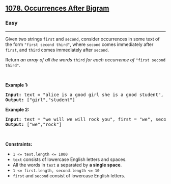 <h2><a href="https://leetcode.com/problems/occurrences-after-bigram/"><brtsckft>1078</brtsckft>. <brtsckft>Occurrences After Bigram</brtsckft></a></h2><h3>Easy</h3><hr><div><p><brtsckft>Given two strings </brtsckft><code><brtsckft>first</brtsckft></code><brtsckft> and </brtsckft><code><brtsckft>second</brtsckft></code><brtsckft>, consider occurrences in some text of the form </brtsckft><code><brtsckft>"first second third"</brtsckft></code><brtsckft>, where </brtsckft><code><brtsckft>second</brtsckft></code><brtsckft> comes immediately after </brtsckft><code><brtsckft>first</brtsckft></code><brtsckft>, and </brtsckft><code><brtsckft>third</brtsckft></code><brtsckft> comes immediately after </brtsckft><code><brtsckft>second</brtsckft></code>.</p>

<p><brtsckft>Return </brtsckft><em><brtsckft>an array of all the words</brtsckft></em> <code><brtsckft>third</brtsckft></code> <em><brtsckft>for each occurrence of</brtsckft></em> <code><brtsckft>"first second third"</brtsckft></code>.</p>

<p>&nbsp;</p>
<p><strong class="example"><brtsckft>Example 1:</brtsckft></strong></p>
<pre><strong>Input:</strong> text = "alice is a good girl she is a good student", first = "a", second = "good"
<strong>Output:</strong> ["girl","student"]
</pre><p><strong class="example"><brtsckft>Example 2:</brtsckft></strong></p>
<pre><strong>Input:</strong> text = "we will we will rock you", first = "we", second = "will"
<strong>Output:</strong> ["we","rock"]
</pre>
<p>&nbsp;</p>
<p><strong><brtsckft>Constraints:</brtsckft></strong></p>

<ul>
	<li><code><brtsckft>1 &lt;= text.length &lt;= 1000</brtsckft></code></li>
	<li><code><brtsckft>text</brtsckft></code><brtsckft> consists of lowercase English letters and spaces.</brtsckft></li>
	<li><brtsckft>All the words in </brtsckft><code><brtsckft>text</brtsckft></code><brtsckft> a separated by </brtsckft><strong><brtsckft>a single space</brtsckft></strong>.</li>
	<li><code><brtsckft>1 &lt;= first.length, second.length &lt;= 10</brtsckft></code></li>
	<li><code><brtsckft>first</brtsckft></code><brtsckft> and </brtsckft><code><brtsckft>second</brtsckft></code><brtsckft> consist of lowercase English letters.</brtsckft></li>
</ul>
</div>
